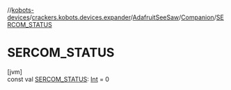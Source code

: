 //[kobots-devices](../../../../index.md)/[crackers.kobots.devices.expander](../../index.md)/[AdafruitSeeSaw](../index.md)/[Companion](index.md)/[SERCOM_STATUS](-s-e-r-c-o-m_-s-t-a-t-u-s.md)

# SERCOM_STATUS

[jvm]\
const val [SERCOM_STATUS](-s-e-r-c-o-m_-s-t-a-t-u-s.md): [Int](https://kotlinlang.org/api/latest/jvm/stdlib/kotlin/-int/index.html) = 0
